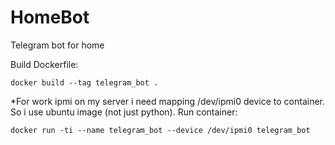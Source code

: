 # HomeBot
Telegram bot for home

Build Dockerfile:
```
docker build --tag telegram_bot .
```
*For work ipmi on my server i need mapping /dev/ipmi0 device to container. So i use ubuntu image (not just python).
Run container:
```
docker run -ti --name telegram_bot --device /dev/ipmi0 telegram_bot
```
